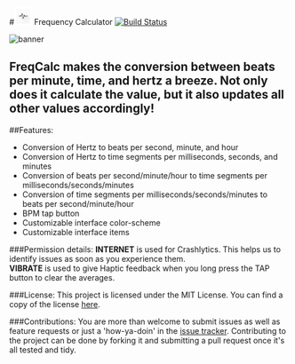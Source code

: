 #<img src="https://raw.githubusercontent.com/CytoDev/FrequencyCalculator/master/art/ic_launcher_whitesmoke.png" alt="logo" width="32" />&nbsp;Frequency Calculator [![Build Status](https://travis-ci.org/CytoDev/FrequencyCalculator.svg?branch=master)](https://travis-ci.org/CytoDev/FrequencyCalculator)  
  
<img src="https://raw.githubusercontent.com/CytoDev/FrequencyCalculator/master/art/headerImage.png" alt="banner" />
  
FreqCalc makes the conversion between beats per minute, time, and hertz a breeze. Not only does it calculate the value, but it also updates all other values accordingly!  
  ---  
##Features:
 - Conversion of Hertz to beats per second, minute, and hour  
 - Conversion of Hertz to time segments per milliseconds, seconds, and minutes  
 - Conversion of beats per second/minute/hour to time segments per milliseconds/seconds/minutes  
 - Conversion of time segments per milliseconds/seconds/minutes to beats per second/minute/hour  
 - BPM tap button  
 - Customizable interface color-scheme  
 - Customizable interface items  
  
###Permission details:
__INTERNET__ is used for Crashlytics. This helps us to identify issues as soon as you experience them.  
__VIBRATE__ is used to give Haptic feedback when you long press the TAP button to clear the averages.  
  
###License:
This project is licensed under the MIT License. You can find a copy of the license [here](https://github.com/CytoDev/FrequencyCalculator/license.md).  
  
###Contributions:
You are more than welcome to submit issues as well as feature requests or just a 'how-ya-doin' in the [issue tracker](https://github.com/CytoDev/FrequencyCalculator/issues/new). Contributing to the project can be done by forking it and submitting a pull request once it's all tested and tidy.
